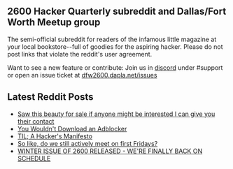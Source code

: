 ## 2600 Hacker Quarterly subreddit and Dallas/Fort Worth Meetup group
The semi-official subreddit for readers of the infamous little magazine at your local bookstore--full of goodies for the aspiring hacker. Please do not post links that violate the reddit's user agreement.

Want to see a new feature or contribute: 
Join us in [discord](https://dfw2600.dapla.net/chat) under #support or open an issue ticket at [dfw2600.dapla.net/issues](https://dfw2600.dapla.net/issues)

## Latest Reddit Posts
<!-- BLOG-POST-LIST:START -->
- [Saw this beauty for sale if anyone might be interested I can give you their contact](https://www.reddit.com/r/2600/comments/190cfcd/saw_this_beauty_for_sale_if_anyone_might_be/)
- [You Wouldn't Download an Adblocker](https://www.reddit.com/r/2600/comments/190081i/you_wouldnt_download_an_adblocker/)
- [TIL; A Hacker's Manifesto](https://www.reddit.com/r/2600/comments/18zz81v/til_a_hackers_manifesto/)
- [So like, do we still actively meet on first Fridays?](https://www.reddit.com/r/2600/comments/18zpn3b/so_like_do_we_still_actively_meet_on_first_fridays/)
- [WINTER ISSUE OF 2600 RELEASED - WE'RE FINALLY BACK ON SCHEDULE](https://2600.com/content/winter-issue-2600-released-were-finally-back-schedule)
<!-- BLOG-POST-LIST:END -->

